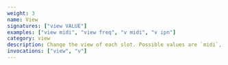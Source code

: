 ```yaml
---
weight: 3
name: View
signatures: ["view VALUE"]
examples: ["view midi", "view freq", "v midi", "v ipn"]
category: view
description: Change the view of each slot. Possible values are `midi`, `ygg`, `freq`, and `ipn` for notes. `index` is also available.
invocations: ["view", "v"]
---
```


